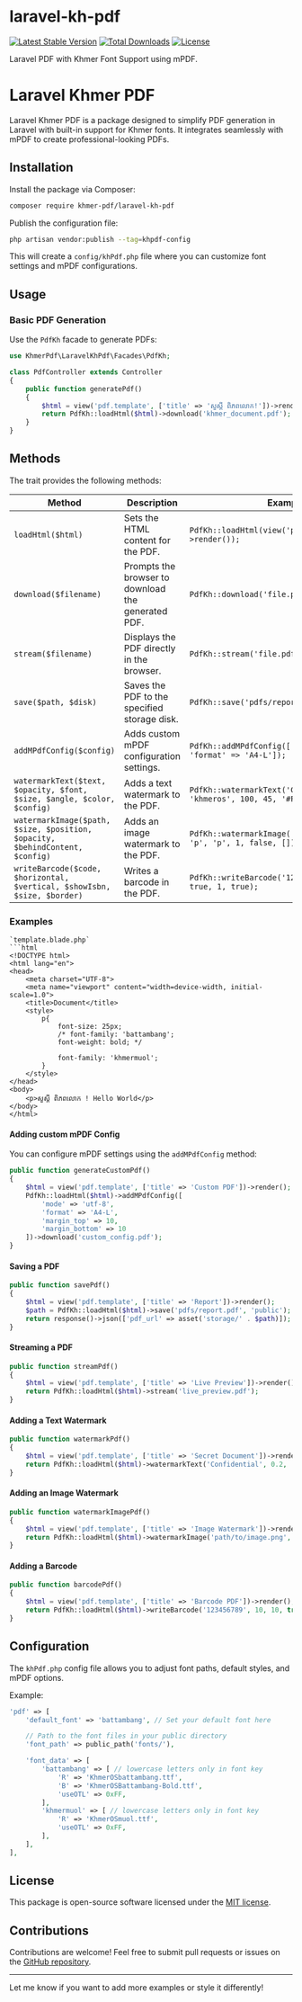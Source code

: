 # laravel-kh-pdf

[![Latest Stable Version](https://poser.pugx.org/khmer-pdf/laravel-kh-pdf/v/stable)](https://packagist.org/packages/khmer-pdf/laravel-kh-pdf)
[![Total Downloads](https://poser.pugx.org/khmer-pdf/laravel-kh-pdf/downloads)](https://packagist.org/packages/khmer-pdf/laravel-kh-pdf)
[![License](https://poser.pugx.org/khmer-pdf/laravel-kh-pdf/license)](https://choosealicense.com/licenses/mit/)

Laravel PDF with Khmer Font Support using mPDF.

# Laravel Khmer PDF

Laravel Khmer PDF is a package designed to simplify PDF generation in Laravel with built-in support for Khmer fonts. It integrates seamlessly with mPDF to create professional-looking PDFs.

## Installation

Install the package via Composer:

```bash
composer require khmer-pdf/laravel-kh-pdf
```

Publish the configuration file:

```bash
php artisan vendor:publish --tag=khpdf-config
```

This will create a `config/khPdf.php` file where you can customize font settings and mPDF configurations.

## Usage

### Basic PDF Generation

Use the `PdfKh` facade to generate PDFs:

```php
use KhmerPdf\LaravelKhPdf\Facades\PdfKh;

class PdfController extends Controller
{
    public function generatePdf()
    {
        $html = view('pdf.template', ['title' => 'សួស្តី ពិភពលោក!'])->render();
        return PdfKh::loadHtml($html)->download('khmer_document.pdf');
    }
}
```

## Methods

The trait provides the following methods:

| Method                                                                       | Description                                        | Example                                                                         |
| ---------------------------------------------------------------------------- | -------------------------------------------------- | ------------------------------------------------------------------------------- |
| `loadHtml($html)`                                                            | Sets the HTML content for the PDF.                 | `PdfKh::loadHtml(view('pdf.template')->render());`                              |
| `download($filename)`                                                        | Prompts the browser to download the generated PDF. | `PdfKh::download('file.pdf');`                                                  |
| `stream($filename)`                                                          | Displays the PDF directly in the browser.          | `PdfKh::stream('file.pdf');`                                                    |
| `save($path, $disk)`                                                         | Saves the PDF to the specified storage disk.       | `PdfKh::save('pdfs/report.pdf', 'public');`                                     |
| `addMPdfConfig($config)`                                                     | Adds custom mPDF configuration settings.           | `PdfKh::addMPdfConfig(['mode' => 'utf-8', 'format' => 'A4-L']);`                |
| `watermarkText($text, $opacity, $font, $size, $angle, $color, $config)`      | Adds a text watermark to the PDF.                  | `PdfKh::watermarkText('Confidential', 0.2, 'khmeros', 100, 45, '#FF0000', []);` |
| `watermarkImage($path, $size, $position, $opacity, $behindContent, $config)` | Adds an image watermark to the PDF.                | `PdfKh::watermarkImage('path/to/image.png', 'p', 'p', 1, false, []);`           |
| `writeBarcode($code, $horizontal, $vertical, $showIsbn, $size, $border)`     | Writes a barcode in the PDF.                       | `PdfKh::writeBarcode('123456789', 10, 10, true, 1, true);`                      |

### Examples

```
`template.blade.php`
```html
<!DOCTYPE html>
<html lang="en">
<head>
    <meta charset="UTF-8">
    <meta name="viewport" content="width=device-width, initial-scale=1.0">
    <title>Document</title>
    <style>
        p{
            font-size: 25px;
            /* font-family: 'battambang';
            font-weight: bold; */

            font-family: 'khmermuol';
        }
    </style>
</head>
<body>
    <p>សួស្តី ​ពិភពលោក ! Hello World</p>
</body>
</html>
```

#### Adding custom mPDF Config

You can configure mPDF settings using the `addMPdfConfig` method:

```php
public function generateCustomPdf()
{
    $html = view('pdf.template', ['title' => 'Custom PDF'])->render();
    PdfKh::loadHtml($html)->addMPdfConfig([
        'mode' => 'utf-8',
        'format' => 'A4-L',
        'margin_top' => 10,
        'margin_bottom' => 10
    ])->download('custom_config.pdf');
}
```

#### Saving a PDF

```php
public function savePdf()
{
    $html = view('pdf.template', ['title' => 'Report'])->render();
    $path = PdfKh::loadHtml($html)->save('pdfs/report.pdf', 'public');
    return response()->json(['pdf_url' => asset('storage/' . $path)]);
}
```

#### Streaming a PDF

```php
public function streamPdf()
{
    $html = view('pdf.template', ['title' => 'Live Preview'])->render();
    return PdfKh::loadHtml($html)->stream('live_preview.pdf');
}
```

#### Adding a Text Watermark

```php
public function watermarkPdf()
{
    $html = view('pdf.template', ['title' => 'Secret Document'])->render();
    return PdfKh::loadHtml($html)->watermarkText('Confidential', 0.2, 'khmeros', 100, 45, '#FF0000')->download('watermarked.pdf');
}
```

#### Adding an Image Watermark

```php
public function watermarkImagePdf()
{
    $html = view('pdf.template', ['title' => 'Image Watermark'])->render();
    return PdfKh::loadHtml($html)->watermarkImage('path/to/image.png', 'p', 'p', 1, false)->download('image_watermarked.pdf');
}
```

#### Adding a Barcode

```php
public function barcodePdf()
{
    $html = view('pdf.template', ['title' => 'Barcode PDF'])->render();
    return PdfKh::loadHtml($html)->writeBarcode('123456789', 10, 10, true, 1, true)->download('barcode.pdf');
}
```

## Configuration

The `khPdf.php` config file allows you to adjust font paths, default styles, and mPDF options.

Example:

```php
'pdf' => [
    'default_font' => 'battambang', // Set your default font here

    // Path to the font files in your public directory
    'font_path' => public_path('fonts/'),

    'font_data' => [
        'battambang' => [ // lowercase letters only in font key
            'R' => 'KhmerOSbattambang.ttf',
            'B' => 'KhmerOSBattambang-Bold.ttf',
            'useOTL' => 0xFF,
        ],
        'khmermuol' => [ // lowercase letters only in font key
            'R' => 'KhmerOSmuol.ttf',
            'useOTL' => 0xFF,
        ],
    ],
],
```

## License

This package is open-source software licensed under the [MIT license](https://opensource.org/licenses/MIT).

## Contributions

Contributions are welcome! Feel free to submit pull requests or issues on the [GitHub repository](https://github.com/Duch-Nuon/laravel-kh-pdf).

---

Let me know if you want to add more examples or style it differently!






